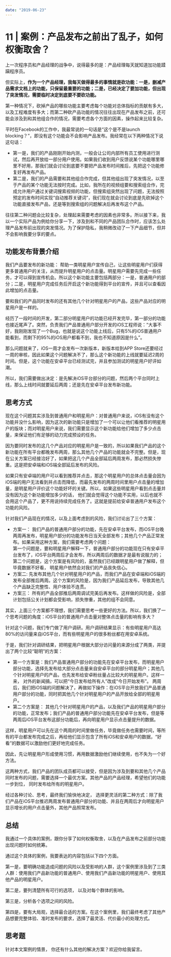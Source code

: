 ```yaml
---
date: "2019-06-23"
---  
```

      
# 11 | 案例：产品发布之前出了乱子，如何权衡取舍？
上一次程序员和产品经理的战争中，说得最多的是：产品经理每天就知道加功能蹂躏程序员。

但实际上，**作为一个产品经理，我每天做得最多的事情就是砍功能：一是，删减产品需求文档上的功能，只保留最重要的功能；二是，已经决定了要加功能，但出现了突发情况，需要临时决定到底要不要砍功能。**

第一种情况下，砍掉产品的哪些功能主要考虑每个功能对总体指标的贡献有多大，以及工程难度有多大；而第二种砍产品功能的情况往往出现在产品发布之前，还可能会涉及到和其他组合作的情况，需要考虑各个方面的因素，操作起来比较复杂。

平时在Facebook的工作中，我最常说的一句话是“这个是不是launch blocking？”，即没有这个功能会不会影响产品发布。我经常在以下两种情况下说这句话：

* 第一是，我们的产品刚刚开始内测，一般会让公司内部所有员工使用进行测试，然后再开放给一部分用户使用。如果我们收到用户反馈说某个功能哪里哪里不好用，那我们就会讨论到底要不要把产品发布时间推后，先把这个功能修复好再发布产品。
* 第二是，我们的产品需要和其他组合作完成，但其他组出现了突发情况，以至于产品的某个功能无法按时完成。比如，我所在的视频组要和搜索组合作，完成允许用户通过关键词搜索视频的功能，但搜索组突然出现了问题，无法按照预定的发布时间实现“自动推荐关键词”，我们现在就会讨论到底是先砍掉这个功能直接发布产品，还是等到搜索组的问题解决后再发布这个产品。

<!-- [[[read_end]]] -->

往往第二种问题会比较复杂，处理起来需要考虑的因素也非常多。所以接下来，我以一个实际产品为例给你分享一下，涉及到和不同的产品团队合作时，应该怎么处理产品发布前出现的突发情况。为了保护隐私，我稍微改动了一下产品细节，但并不会影响我要分享的要点。

## 功能发布背景介绍

我们产品要发布的新功能： 帮助一类明星用户宣传自己，让这些明星用户们获得更多普通用户的关注，从而提升明星用户的点击量。明星用户需要先完成一些任务，才可以得到宣传机会。所以这个新功能主要包括两部分：一是，普通用户的部分；二是，明星用户完成任务后开启这个新功能得到平台的宣传，并且可以查看因此增加的点击量。

要和我们的产品同时发布的还有其他几个针对明星用户的产品，这些产品对应的明星用户是一样的。

经历了一段时间的开发，第二部分明星用户的功能已经开发完毕，第一部分的功能也接近尾声了。突然，负责我们产品普通用户部分开发的iOS工程师说：“大事不好，我刚刚发现了一个Bug，也就是说这个功能上线后，只有5\%的iOS普通用户能看到，而剩下的95\%的iOS用户都看不到，我也不知道原因是什么”。

那么问题就来了，iOS一周才会发布一次新版本，新版本给到APP Store还要经过一周的审核，因此如果这个问题解决不了，那么这个新功能的上线就要延迟2周的时间。但是，这个功能在安卓平台已经测试完，并且参加测试的明星用户好评如潮。

所以，我们需要做出决定：是先解决iOS平台部分的问题，然后两个平台同时上线，那么上线时间就要延后两周；还是先在安卓平台发布新功能。

## 思考方式

现在这个问题其实涉及到普通用户和明星用户：对普通用户来说，iOS有没有这个功能并没什么影响，因为这次的新功能只是增加了一个可以让他们看推荐的明星用户的版块；而对明星用户来说，我们需要显示这个新功能给他们增加了多少点击量，来保证他们有足够的动力完成预设的任务。

因为要同时发布的这几个产品对应的明星用户是一致的，所以如果我们产品的这个新功能在所有平台都晚发布两周，那么其他几个产品的功能就会不完整。但是，现在公关方案已经接洽好了，如果把这几个产品全部延后两周发布，那必然损失惨重。这是把安卓端和iOS端全部延后发布的风险。

如果只有安卓端的用户可以看到推荐并点击，那这个明星用户的总体点击量会因为iOS端的用户无法看到并点击而降低，而最先发布的两周时间里用户点击量的增加量，是明星用户评价这个功能好坏的关键。所以，如果这些明星用户看到点击量并没有因为这个新功能增加多少的话， 他们就会觉得这个功能不实用，以后也就不会用这个产品了，更不用说持续完成任务了。这就是提前给安卓普通用户发布这个功能的风险。

针对我们产品现在的情况，以及上面考虑到的风险，我们讨论出了三个方案：

* 方案一： 我们产品的普通用户部分的功能，先在安卓平台发布，而iOS平台晚两周再发布，明星用户部分的功能发布日当天全部发布；其他几个产品正常发布。如果采用这种方案，我们需要考虑两个问题：  
  第一个问题是，要和明星用户解释一下，普通用户部分的功能现在只有安卓平台发布了，iOS平台两周后才会发布，所以两周后的数据才是最有说服力的；  
  第二个问题是，这个方案是有风险的，虽然我们已经跟明星用户做了解释，但毕竟数据不好看， 明星用户依然会对我们的产品丧失信心。
* 方案二: 先发布其他几个针对明星用户的产品，而我们产品在安卓端和iOS端的发布全部推后两周。这个方案的风险是，因为我们产品延后发布，导致其他几个产品缺乏完整性、用户体验不连贯。
* 方案三： 所有的产品全部推后两周调试完美后再发布。这样做的风险是，全部计划包括公关计划都会受影响，损失惨重，其他的组不会同意。

其实，上面三个方案都不理想，我们需要思考一些更好的方法。所以，我们换了一个思考问题的角度：iOS平台的普通用户点击量对整体点击量的影响有多大？

针对这个问题，我们专门做了用户调研。用户调研结果显示：有些明星用户高达80\%的访问量来自iOS平台，而有些明星用户的很多粉丝都在用安卓系统。

于是，我们针对调研结果，把明星用户根据大部分访问量的来源分成了两类，并提出了两个比较“聪明”的方案：

* 第一个方案是：我们产品普通用户部分的功能先在安卓平台发布，而明星用户部分功能，选择先发布给大部分点击量来自安卓平台的部分明星用户；其他几个针对明星用户的产品，也先发布给安卓粉丝量占比较大的明星用户。这样一来， 对外的新闻搞，可以把“今日发布给所有人”改成“今日开始发布”。 两周后，我们把iOS端的问题解决了，再做如下操作：在iOS平台开放我们产品普通用户部分的功能，同时把其他几个针对明星用户的产品开放给全部的明星用户。
* 第二个方案是： 其他几个针对明星用户的产品，以及我们产品的明星用户部分的功能，正常发布；我们产品的普通用户部分功能先在安卓平台发布，但是等两周后iOS平台发布这部分功能后，再向明星用户显示点击量提升的数据。

这样，明星用户可以先在这个两周的时间里做任务，毕竟做任务也需要时间，等所有的平台都发布完成之后，再给他们显示包含了所有iOS和安卓用户的数据，“好看”的数据可以激励他们更好地完成任务。

因此，先让明星用户形成使用习惯，再用数据激励他们继续使用，也不失为一个好方法。

这两种方式，我们产品的团队成员都可以接受，但是因为涉及到要和其他几个产品同时发布的问题，需要选择一个最优方案。其他产品的产品经理，希望他们的功能一步到位， 同时发布给所有的明星用户。

经过各种讨论、思考，最终我们愉快地决定， 选择更灵活的第二种方式：除了我们产品在iOS平台推迟两周发布普通用户部分的功能、并且在两周后才向明星用户显示增长的用户点击量外，其他产品照常发布。

## 总结

我通过一个具体的案例，跟你分享了如何权衡取舍，以及在产品发布之前部分功能出现问题时如何统筹。

通过这个具体的案例，我要表达的内容包括以下四个方面。

第一是，要明确功能造成问题的风险以及受影响的人群，这个案例里涉及到了三类人群：使用我们产品新功能的普通用户、使用我们产品新功能的明星用户、使用其他产品的明星用户。

第二是，要列清楚所有可行的选项， 以及对每个群体的影响。

第三是，分析各个选项之间的风险。

第四是，要有大局观，选择最合适的方案。在这个案例里，我们最终考虑了其他产品想要完整体验、准时发布的要求，选择了最灵活、代价最小的处理方式。

## 思考题

针对本文案例的情景， 你还有什么其他的解决方案？欢迎你给我留言。